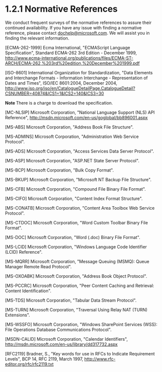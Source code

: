 <html dir="LTR" xmlns:mshelp="http://msdn.microsoft.com/mshelp" xmlns:ddue="http://ddue.schemas.microsoft.com/authoring/2003/5" xmlns:xlink="http://www.w3.org/1999/xlink" xmlns:tool="http://www.microsoft.com/tooltip">
 <body>
 <div id="header">
 <h1 class="heading">1.2.1 Normative References</h1>
 </div>
 <div id="mainSection">
 <div id="mainBody">
 <div id="allHistory" class="saveHistory"></div>
 <div id="sectionSection0" class="section" name="collapseableSection">
 

<p>We conduct frequent surveys of the normative references to
assure their continued availability. If you have any issue with finding a
normative reference, please contact <a href="mailto:dochelp@microsoft.com">dochelp@microsoft.com</a>.
We will assist you in finding the relevant information. </p>

<p>[ECMA-262-1999] Ecma
International, &quot;ECMAScript Language Specification&quot;, Standard ECMA-262
3rd Edition - December 1999, <a href="https://go.microsoft.com/fwlink/?LinkId=153655">http://www.ecma-international.org/publications/files/ECMA-ST-ARCH/ECMA-262,%203rd%20edition,%20December%201999.pdf</a></p>

<p>[ISO-8601] International Organization
for Standardization, &quot;Data Elements and Interchange Formats - Information
Interchange - Representation of Dates and Times&quot;, ISO/IEC 8601:2004,
December 2004, <a href="https://go.microsoft.com/fwlink/?LinkId=89920">http://www.iso.org/iso/en/CatalogueDetailPage.CatalogueDetail?CSNUMBER=40874&amp;ICS1=1&amp;ICS2=140&amp;ICS3=30</a></p>

<p><b>Note </b>There is a charge to download the specification.</p>

<p>[MC-NLSIP] Microsoft
Corporation, &quot;National Language Support (NLS) API Reference&quot;, <a href="https://go.microsoft.com/fwlink/?LinkId=113936">http://msdn.microsoft.com/en-us/goglobal/bb896001.aspx</a></p>

<p>[MS-ABS] Microsoft Corporation,
&quot;<mshelp:link keywords="ddc59abf-1f42-4935-9b72-5314665dbcff" tabindex="0">Address
Book File Structure</mshelp:link>&quot;.</p>

<p>[MS-ADMINS] Microsoft
Corporation, &quot;<mshelp:link keywords="3cc2c633-aa66-4f12-b39f-b9a45c1f2b23" tabindex="0">Administration
Web Service Protocol</mshelp:link>&quot;.</p>

<p>[MS-ADS] Microsoft Corporation,
&quot;<mshelp:link keywords="ffa88a32-962f-4af9-a4bb-9cd96f47c394" tabindex="0">Access
Services Data Server Protocol</mshelp:link>&quot;.</p>

<p>[MS-ASP] Microsoft Corporation,
&quot;<mshelp:link keywords="83f6b453-c695-419c-998b-0aa50279bc40" tabindex="0">ASP.NET
State Server Protocol</mshelp:link>&quot;.</p>

<p>[MS-BCP] Microsoft Corporation,
&quot;<mshelp:link keywords="54965c4d-34c7-400d-b970-1007984315a5" tabindex="0">Bulk
Copy Format</mshelp:link>&quot;.</p>

<p>[MS-BKUP] Microsoft
Corporation, &quot;<mshelp:link keywords="f67950c8-d583-469a-83dd-c4ff4cedf533" tabindex="0">Microsoft NT
Backup File Structure</mshelp:link>&quot;.</p>

<p>[MS-CFB] Microsoft Corporation,
&quot;<mshelp:link keywords="53989ce4-7b05-4f8d-829b-d08d6148375b" tabindex="0">Compound
File Binary File Format</mshelp:link>&quot;.</p>

<p>[MS-CIFO] Microsoft
Corporation, &quot;<mshelp:link keywords="304222da-d5b8-4f03-8a28-3c9808b3fe72" tabindex="0">Content Index
Format Structure</mshelp:link>&quot;.</p>

<p>[MS-CONATB] Microsoft
Corporation, &quot;<mshelp:link keywords="c2bd9db0-30b1-4bfe-acb9-52d473792327" tabindex="0">Content
Area Toolbox Web Service Protocol</mshelp:link>&quot;.</p>

<p>[MS-CTDOC] Microsoft
Corporation, &quot;<mshelp:link keywords="aff21c96-1b43-4bcf-8c8a-677e012c7e6a" tabindex="0">Word Custom
Toolbar Binary File Format</mshelp:link>&quot;.</p>

<p>[MS-DOC] Microsoft Corporation,
&quot;<mshelp:link keywords="ccd7b486-7881-484c-a137-51170af7cc22" tabindex="0">Word
(.doc) Binary File Format</mshelp:link>&quot;.</p>

<p>[MS-LCID] Microsoft
Corporation, &quot;<mshelp:link keywords="70feba9f-294e-491e-b6eb-56532684c37f" tabindex="0">Windows
Language Code Identifier (LCID) Reference</mshelp:link>&quot;.</p>

<p>[MS-MQRR] Microsoft
Corporation, &quot;<mshelp:link keywords="9edbc8fa-02ad-4c79-804f-6bb8f430aac1" tabindex="0">Message
Queuing (MSMQ): Queue Manager Remote Read Protocol</mshelp:link>&quot;.</p>

<p>[MS-OXOABK] Microsoft
Corporation, &quot;<mshelp:link keywords="f4cf9b4c-9232-4506-9e71-2270de217614" tabindex="0">Address
Book Object Protocol</mshelp:link>&quot;.</p>

<p>[MS-PCCRC] Microsoft
Corporation, &quot;<mshelp:link keywords="51cb03f8-c0dd-4565-9882-aeb5ab0fa07e" tabindex="0">Peer Content
Caching and Retrieval: Content Identification</mshelp:link>&quot;.</p>

<p>[MS-TDS] Microsoft Corporation,
&quot;<mshelp:link keywords="b46a581a-39de-4745-b076-ec4dbb7d13ec" tabindex="0">Tabular
Data Stream Protocol</mshelp:link>&quot;.</p>

<p>[MS-TURN] Microsoft
Corporation, &quot;<mshelp:link keywords="9e434b27-eb13-4249-b031-2d15c3835c8b" tabindex="0">Traversal
Using Relay NAT (TURN) Extensions</mshelp:link>&quot;.</p>

<p>[MS-WSSFO] Microsoft
Corporation, &quot;<mshelp:link keywords="0461d4bf-2ec9-4743-afee-bcc0063458ed" tabindex="0">Windows
SharePoint Services (WSS): File Operations Database Communications Protocol</mshelp:link>&quot;.</p>

<p>[MSDN-CALID] Microsoft
Corporation, &quot;Calendar Identifiers&quot;, <a href="https://go.microsoft.com/fwlink/?LinkId=155320">http://msdn.microsoft.com/en-us/library/dd317732.aspx</a></p>

<p>[RFC2119] Bradner, S.,
&quot;Key words for use in RFCs to Indicate Requirement Levels&quot;, BCP 14,
RFC 2119, March 1997, <a href="https://go.microsoft.com/fwlink/?LinkId=90317">http://www.rfc-editor.org/rfc/rfc2119.txt</a></p>


 </div>
 </div>
 </div>
 </body>
</html>